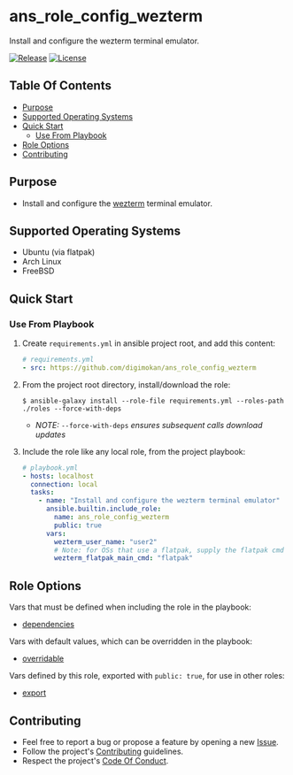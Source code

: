 # ans_role_config_wezterm

Install and configure the wezterm terminal emulator.

[![Release](https://img.shields.io/github/release/digimokan/ans_role_config_wezterm.svg?label=release)](https://github.com/digimokan/ans_role_config_wezterm/releases/latest "Latest Release Notes")
[![License](https://img.shields.io/badge/license-MIT-blue.svg?label=license)](LICENSE.md "Project License")

## Table Of Contents

* [Purpose](#purpose)
* [Supported Operating Systems](#supported-operating-systems)
* [Quick Start](#quick-start)
    * [Use From Playbook](#use-from-playbook)
* [Role Options](#role-options)
* [Contributing](#contributing)

## Purpose

* Install and configure the [wezterm](https://wezfurlong.org/wezterm/index.html)
  terminal emulator.

## Supported Operating Systems

* Ubuntu (via flatpak)
* Arch Linux
* FreeBSD

## Quick Start

### Use From Playbook

1. Create `requirements.yml` in ansible project root, and add this content:

   ```yaml
   # requirements.yml
   - src: https://github.com/digimokan/ans_role_config_wezterm
   ```

2. From the project root directory, install/download the role:

   ```shell
   $ ansible-galaxy install --role-file requirements.yml --roles-path ./roles --force-with-deps
   ```

   * _NOTE:_ `--force-with-deps` _ensures subsequent calls download updates_

3. Include the role like any local role, from the project playbook:

   ```yaml
   # playbook.yml
   - hosts: localhost
     connection: local
     tasks:
       - name: "Install and configure the wezterm terminal emulator"
         ansible.builtin.include_role:
           name: ans_role_config_wezterm
           public: true
         vars:
           wezterm_user_name: "user2"
           # Note: for OSs that use a flatpak, supply the flatpak cmd
           wezterm_flatpak_main_cmd: "flatpak"
   ```

## Role Options

Vars that must be defined when including the role in the playbook:

  * [dependencies](../defaults/main/dependencies/main.yml)

Vars with default values, which can be overridden in the playbook:

  * [overridable](../defaults/main/overridable)

Vars defined by this role, exported with `public: true`, for use in other roles:

  * [export](../tasks/export_cmds/main.yml)

## Contributing

* Feel free to report a bug or propose a feature by opening a new
  [Issue](https://github.com/digimokan/ans_role_config_wezterm/issues).
* Follow the project's [Contributing](CONTRIBUTING.md) guidelines.
* Respect the project's [Code Of Conduct](CODE_OF_CONDUCT.md).


